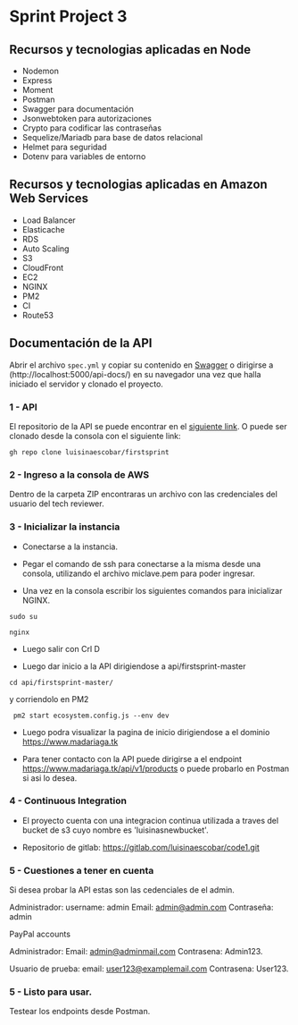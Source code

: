 # Sprint Project 3

## Recursos y tecnologias aplicadas en Node

 - Nodemon
 - Express
 - Moment
 - Postman 
 - Swagger para documentación
 - Jsonwebtoken para autorizaciones
 - Crypto para codificar las contraseñas
 - Sequelize/Mariadb para base de datos relacional
 - Helmet para seguridad
 - Dotenv para variables de entorno

## Recursos y tecnologias aplicadas en Amazon Web Services

 - Load Balancer
 - Elasticache
 - RDS
 - Auto Scaling 
 - S3
 - CloudFront
 - EC2
 - NGINX
 - PM2
 - CI
 - Route53

## Documentación de la API
Abrir el archivo `spec.yml` y copiar su contenido en [Swagger](https://editor.swagger.io/) o dirigirse a (http://localhost:5000/api-docs/) en su navegador una vez que halla iniciado el servidor y clonado el proyecto.

### 1  - API 
El repositorio de la API se puede encontrar en el [siguiente link](https://github.com/luisinaescobar/firstsprint.git).
O puede ser clonado desde la consola con el siguiente link:

`gh repo clone luisinaescobar/firstsprint`

### 2  - Ingreso a la consola de AWS

Dentro de la carpeta ZIP encontraras un archivo con las credenciales del usuario del tech reviewer.

### 3  - Inicializar la instancia

 - Conectarse a la instancia.

 - Pegar el comando de ssh para conectarse a la misma desde una consola, utilizando el archivo miclave.pem para poder ingresar.

 - Una vez en la consola escribir los siguientes comandos para inicializar NGINX.

 ```
sudo su
```
```
nginx
```
 - Luego salir con Crl D

 - Luego dar inicio a la API dirigiendose a api/firstsprint-master

```
cd api/firstsprint-master/
```
y corriendolo en PM2

```
 pm2 start ecosystem.config.js --env dev
```
- Luego podra visualizar la pagina de inicio dirigiendose a el dominio https://www.madariaga.tk

- Para tener contacto con la API puede dirigirse a el endpoint https://www.madariaga.tk/api/v1/products o puede probarlo en Postman si asi lo desea.

### 4  - Continuous Integration

 - El proyecto cuenta con una integracion continua utilizada a traves del bucket de s3 cuyo nombre es 'luisinasnewbucket'. 
 
 - Repositorio de gitlab:  https://gitlab.com/luisinaescobar/code1.git

### 5  - Cuestiones a tener en cuenta

Si desea probar la API estas son las cedenciales de el admin.

Administrador:
    username: admin
    Email: admin@admin.com
    Contraseña: admin

PayPal accounts

Administrador:
    Email: admin@adminmail.com
    Contrasena: Admin123.

Usuario de prueba:
    email: user123@examplemail.com
    Contrasena: User123.
    
### 5  - Listo para usar.

Testear los endpoints desde Postman.
